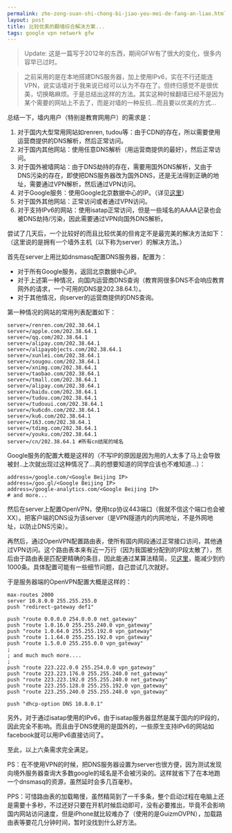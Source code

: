 ```yaml
---
permalink: zhe-zong-suan-shi-chong-bi-jiao-you-mei-de-fang-an-liao.html
layout: post
title: 比较优美的翻墙综合解决方案...
tags: google vpn network gfw
---
```


>Update: 这是一篇写于2012年的东西，期间GFW有了很大的变化，很多内容早已过时。

>之前采用的是在本地搭建DNS服务器，加上使用IPv6，实在不行还能连VPN，说实话墙对于我来说已经可以认为不存在了。但终归感觉不是很优美，切换略麻烦。于是总结出这样的方法。其实这种时候翻墙已经不是因为某个需要的网站上不去了，而是对墙的一种反抗...而且要以优美的方式...

总结一下，墙内用户（特别是教育网用户）的需求是：

1. 对于国内大型常用网站如renren, tudou等：由于CDN的存在，所以需要使用运营商提供的DNS解析，然后正常访问。
2. 对于国内其他网站：使用任意DNS解析（用运营商提供的最好），然后正常访问。
3. 对于国外被墙网站：由于DNS劫持的存在，需要用国外DNS解析，又由于DNS污染的存在，即使把DNS服务器改为国外DNS，还是无法得到正确的地址，需要通过VPN解析，然后通过VPN访问。
4. 对于Google服务：使用Google北京数据中心的IP。（详见[这里](http://blahgeek.com/post/35242450062)）
5. 对于国外其他网站：正常访问或者通过VPN访问。
6. 对于支持IPv6的网站：使用isatap正常访问，但是一些域名的AAAA记录也会被DNS劫持/污染，因此需要通过VPN向国外DNS解析。

尝试了几天后，一个比较好的而且比较优美的但肯定不是最完美的解决方法如下：
（这里说的是拥有一个墙外主机（以下称为server）的解决方法。）

首先在server上用比如dnsmasq配置DNS服务器，配置为：

- 对于所有Google服务，返回北京数据中心IP。
- 对于上述第一种情况，向国内运营商DNS查询（教育网很多DNS不会响应教育网外的请求，一个可用的DNS是202.38.64.1）。
- 对于其他情况，向server的运营商提供的DNS查询。

第一种情况的网站的常用列表配置如下：

```
server=/renren.com/202.38.64.1
server=/apple.com/202.38.64.1
server=/qq.com/202.38.64.1
server=/alipay.com/202.38.64.1
server=/alipayobjects.com/202.38.64.1
server=/xunlei.com/202.38.64.1
server=/sougou.com/202.38.64.1
server=/xnimg.com/202.38.64.1
server=/taobao.com/202.38.64.1
server=/tmall.com/202.38.64.1
server=/alipay.com/202.38.64.1
server=/baidu.com/202.38.64.1
server=/tudou.com/202.38.64.1
server=/tudouui.com/202.38.64.1
server=/ku6cdn.com/202.38.64.1
server=/ku6.com/202.38.64.1
server=/163.com/202.38.64.1
server=/tdimg.com/202.38.64.1
server=/youku.com/202.38.64.1
server=/cn/202.38.64.1 #所有cn结尾的域名

```
Google服务的配置大概是这样的（不写IP的原因是因为用的人太多了马上会导致被封..上次就出现过这种情况了...真的想要知道的同学应该也不难知道...）：

```
address=/google.com/<Google Beijing IP>
address=/goo.gl/<Google Beijing IP>
address=/google-analytics.com/<Google Beijing IP>
# and more...

```
然后在server上配置OpenVPN，使用tcp协议443端口（我就不信这个端口也会被XX）。把客户端的DNS设为该server（是VPN隧道内的内网地址，不是外网地址，以防止DNS污染）。

再然后，通过OpenVPN配置路由表，使所有国内网段通过正常接口访问，其他通过VPN访问。这个路由表本来有近一万行（因为我国被分配到的IP段太散了），然后由于路由表是匹配更精确的条目，因此能通过某算法精简，见[这里](http://ashi009.tumblr.com/post/36581070478/vpn)，能减少到约1000条。具体配置可能有一些细节问题，自己尝试几次就好。

于是服务器端的OpenVPN配置大概是这样的：

```
max-routes 2000
server 10.8.0.0 255.255.255.0
push "redirect-gateway def1"

push "route 0.0.0.0 254.0.0.0 net_gateway"
push "route 1.0.16.0 255.255.240.0 vpn_gateway"
push "route 1.0.64.0 255.255.192.0 vpn_gateway"
push "route 1.1.64.0 255.255.192.0 vpn_gateway"
push "route 1.5.0.0 255.255.0.0 vpn_gateway"
;
; and much much more....
;
push "route 223.222.0.0 255.254.0.0 vpn_gateway"
push "route 223.223.176.0 255.255.240.0 net_gateway"
push "route 223.223.192.0 255.255.240.0 net_gateway"
push "route 223.255.128.0 255.255.192.0 vpn_gateway"
push "route 223.255.240.0 255.255.248.0 vpn_gateway"

push "dhcp-option DNS 10.8.0.1"

```
另外，对于通过isatap使用的IPv6，由于isatap服务器显然是属于国内的IP段的，因此完全不影响。而且由于DNS使用的是国外的，一些原生支持IPv6的网站如facebook就可以用IPv6直接访问了。

至此，以上六条需求完全满足。

PS：在不使用VPN的时候，把DNS服务器设置为server也很方便，因为测试发现向境外服务器查询大多数google的域名是不会被污染的。这样就省下了在本地跑一个dnsmasq的资源，虽然延时会多几百毫秒。

PPS：可惜路由表的加载略慢，虽然精简到了一千多条，整个启动过程在电脑上还是需要十多秒，不过还好只要在开机时候启动即可，没有必要推出，毕竟不会影响国内网站访问速度，但是iPhone就比较难办了（使用的是GuizmOVPN），加载路由表等要花几分钟时间，暂时没找到什么好方法。
